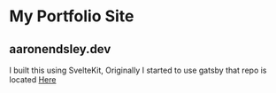 # My Portfolio Site
## aaronendsley.dev
I built this using SvelteKit, Originally I started to use gatsby that repo is located [Here](https://github.com/aaronendsley/aaronendsleydevsite)

